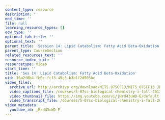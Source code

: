 ```yaml
---
content_type: resource
description: ''
end_time: ''
file: null
learning_resource_types: []
ocw_type: ''
optional_tab_title: ''
optional_text: ''
parent_title: 'Session 14: Lipid Catabolism: Fatty Acid Beta-Oxidation'
parent_type: CourseSection
related_resources_text: ''
resource_index_text: ''
resourcetype: Video
start_time: ''
title: 'Ses 14: Lipid Catabolism: Fatty Acid Beta-Oxidation'
uid: 16a2f0b4-fb0c-fcf3-45c3-b3b1f2d505bc
video_files:
  archive_url: http://archive.org/download/MIT5.07SCF13/MIT5_07SCF13_JE-Ses14_300k.mp4
  video_captions_file: /courses/5-07sc-biological-chemistry-i-fall-2013/a79af39cfa3f5df2ad1c1bd1799e9f01_jHrd43uWD-E.vtt
  video_thumbnail_file: https://img.youtube.com/vi/jHrd43uWD-E/default.jpg
  video_transcript_file: /courses/5-07sc-biological-chemistry-i-fall-2013/5ee9644f0bd786ea20ba71c163cb39f2_jHrd43uWD-E.pdf
video_metadata:
  youtube_id: jHrd43uWD-E
---
```

